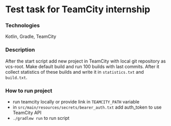# Test task for TeamCity internship

### Technologies
Kotlin, Gradle, TeamCity

### Description

After the start script add new project in TeamCity with local git repository as vcs-root. Make default build and run 100 builds with last commits. After it collect statistics of these builds and write it in `statistics.txt` and `build.txt`. 

### How to run project

* run teamcity locally or provide link in `TEAMCITY_PATH` variable
* in `src/main/resources/secrets/bearer_auth.txt` add auth_token to use TeamCity API
* `./gradlew run` to run script